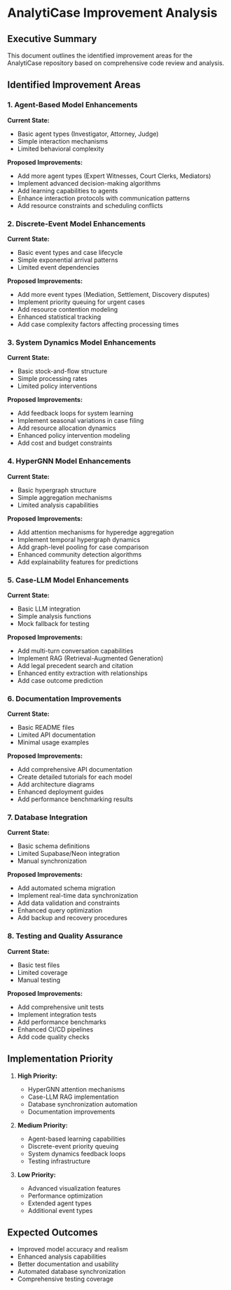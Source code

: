 # AnalytiCase Improvement Analysis

## Executive Summary

This document outlines the identified improvement areas for the AnalytiCase repository based on comprehensive code review and analysis.

## Identified Improvement Areas

### 1. Agent-Based Model Enhancements

**Current State:**
- Basic agent types (Investigator, Attorney, Judge)
- Simple interaction mechanisms
- Limited behavioral complexity

**Proposed Improvements:**
- Add more agent types (Expert Witnesses, Court Clerks, Mediators)
- Implement advanced decision-making algorithms
- Add learning capabilities to agents
- Enhance interaction protocols with communication patterns
- Add resource constraints and scheduling conflicts

### 2. Discrete-Event Model Enhancements

**Current State:**
- Basic event types and case lifecycle
- Simple exponential arrival patterns
- Limited event dependencies

**Proposed Improvements:**
- Add more event types (Mediation, Settlement, Discovery disputes)
- Implement priority queuing for urgent cases
- Add resource contention modeling
- Enhanced statistical tracking
- Add case complexity factors affecting processing times

### 3. System Dynamics Model Enhancements

**Current State:**
- Basic stock-and-flow structure
- Simple processing rates
- Limited policy interventions

**Proposed Improvements:**
- Add feedback loops for system learning
- Implement seasonal variations in case filing
- Add resource allocation dynamics
- Enhanced policy intervention modeling
- Add cost and budget constraints

### 4. HyperGNN Model Enhancements

**Current State:**
- Basic hypergraph structure
- Simple aggregation mechanisms
- Limited analysis capabilities

**Proposed Improvements:**
- Add attention mechanisms for hyperedge aggregation
- Implement temporal hypergraph dynamics
- Add graph-level pooling for case comparison
- Enhanced community detection algorithms
- Add explainability features for predictions

### 5. Case-LLM Model Enhancements

**Current State:**
- Basic LLM integration
- Simple analysis functions
- Mock fallback for testing

**Proposed Improvements:**
- Add multi-turn conversation capabilities
- Implement RAG (Retrieval-Augmented Generation)
- Add legal precedent search and citation
- Enhanced entity extraction with relationships
- Add case outcome prediction

### 6. Documentation Improvements

**Current State:**
- Basic README files
- Limited API documentation
- Minimal usage examples

**Proposed Improvements:**
- Add comprehensive API documentation
- Create detailed tutorials for each model
- Add architecture diagrams
- Enhanced deployment guides
- Add performance benchmarking results

### 7. Database Integration

**Current State:**
- Basic schema definitions
- Limited Supabase/Neon integration
- Manual synchronization

**Proposed Improvements:**
- Add automated schema migration
- Implement real-time data synchronization
- Add data validation and constraints
- Enhanced query optimization
- Add backup and recovery procedures

### 8. Testing and Quality Assurance

**Current State:**
- Basic test files
- Limited coverage
- Manual testing

**Proposed Improvements:**
- Add comprehensive unit tests
- Implement integration tests
- Add performance benchmarks
- Enhanced CI/CD pipelines
- Add code quality checks

## Implementation Priority

1. **High Priority:**
   - HyperGNN attention mechanisms
   - Case-LLM RAG implementation
   - Database synchronization automation
   - Documentation improvements

2. **Medium Priority:**
   - Agent-based learning capabilities
   - Discrete-event priority queuing
   - System dynamics feedback loops
   - Testing infrastructure

3. **Low Priority:**
   - Advanced visualization features
   - Performance optimization
   - Extended agent types
   - Additional event types

## Expected Outcomes

- Improved model accuracy and realism
- Enhanced analysis capabilities
- Better documentation and usability
- Automated database synchronization
- Comprehensive testing coverage

